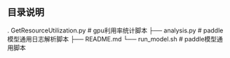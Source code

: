 
## 目录说明
.
GetResourceUtilization.py  # gpu利用率统计脚本
├── analysis.py          # paddle模型通用日志解析脚本
├── README.md
└── run_model.sh         # paddle模型通用脚本

